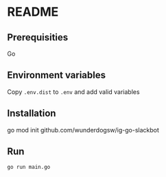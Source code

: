 # README

## Prerequisities

Go


## Environment variables

Copy `.env.dist` to `.env` and add valid variables

## Installation

go mod init github.com/wunderdogsw/ig-go-slackbot
## Run 

```
go run main.go
```

